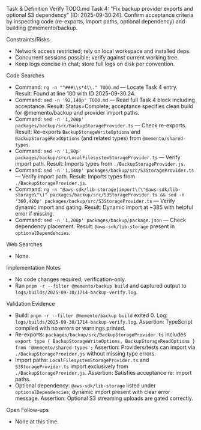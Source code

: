 Task & Definition
Verify TODO.md Task 4: "Fix backup provider exports and optional S3 dependency" [ID: 2025-09-30.24]. Confirm acceptance criteria by inspecting code (re-exports, import paths, optional dependency) and building @memento/backup.

Constraints/Risks
- Network access restricted; rely on local workspace and installed deps.
- Concurrent sessions possible; verify against current working tree.
- Keep logs concise in chat; store full logs on disk per convention.

Code Searches
- Command: `rg -n "^###\\s*4\\." TODO.md` — Locate Task 4 entry. Result: Found at line 100 with ID 2025-09-30.24.
- Command: `sed -n '92,140p' TODO.md` — Read full Task 4 block including acceptance. Result: Status=Complete; acceptance specifies clean build for @memento/backup and provider import paths.
- Command: `sed -n '1,200p' packages/backup/src/BackupStorageProvider.ts` — Check re-exports. Result: Re-exports `BackupStorageWriteOptions` and `BackupStorageReadOptions` (and related types) from `@memento/shared-types`.
- Command: `sed -n '1,80p' packages/backup/src/LocalFilesystemStorageProvider.ts` — Verify import path. Result: Imports types from `./BackupStorageProvider.js`.
- Command: `sed -n '1,140p' packages/backup/src/S3StorageProvider.ts` — Verify import path. Result: Imports types from `./BackupStorageProvider.js`.
- Command: `rg -n "@aws-sdk/lib-storage|import\(\"@aws-sdk/lib-storage\"\)" packages/backup/src/S3StorageProvider.ts && sed -n '360,420p' packages/backup/src/S3StorageProvider.ts` — Verify dynamic import and gating. Result: Dynamic import at ~385 with helpful error if missing.
- Command: `sed -n '1,200p' packages/backup/package.json` — Check dependency placement. Result: `@aws-sdk/lib-storage` present in `optionalDependencies`.

Web Searches
- None.

Implementation Notes
- No code changes required; verification-only.
- Ran `pnpm -r --filter @memento/backup build` and captured output to `logs/builds/2025-09-30/1714-backup-verify.log`.

Validation Evidence
- Build: `pnpm -r --filter @memento/backup build` exited 0. Log: `logs/builds/2025-09-30/1714-backup-verify.log`. Assertion: TypeScript compiled with no errors or warnings printed.
- Re-exports: `packages/backup/src/BackupStorageProvider.ts` includes `export type { BackupStorageWriteOptions, BackupStorageReadOptions } from '@memento/shared-types';` Assertion: Providers/tests can import via `./BackupStorageProvider.js` without missing type errors.
- Import paths: `LocalFilesystemStorageProvider.ts` and `S3StorageProvider.ts` import exclusively from `./BackupStorageProvider.js`. Assertion: Satisfies acceptance re: import paths.
- Optional dependency: `@aws-sdk/lib-storage` listed under `optionalDependencies`; dynamic import present with clear error message. Assertion: Optional S3 streaming uploads are gated correctly.

Open Follow-ups
- None at this time.

